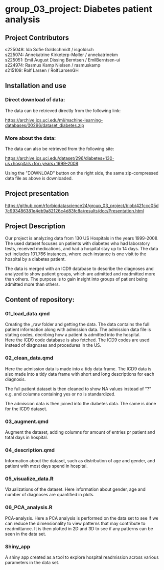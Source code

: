 # group_03_project: Diabetes patient analysis

## Project Contributors

s225049: Ida Sofie Goldschmidt / isgoldsch\
s225074: Annekatrine Kirketerp-Møller / annekatrinekm\
s225051: Emil August Dissing Berntsen / EmilBerntsen-ui\
s224974: Rasmus Kamp Nielsen / rasmuskamp\
s215109: Rolf Larsen / RolfLarsenGH

## Installation and use

### Direct download of data:

The data can be retrieved directly from the following link:

<https://archive.ics.uci.edu/ml/machine-learning-databases/00296/dataset_diabetes.zip>

### More about the data:

The data can also be retrieved from the following site:

<https://archive.ics.uci.edu/dataset/296/diabetes+130-us+hospitals+for+years+1999-2008>

Using the "DOWNLOAD" button on the right side, the same zip-compressed data file as above is downloaded.

## Project presentation

<https://github.com/rforbiodatascience24/group_03_project/blob/421ccc05d7c993486381e4eb9a82126c4d83fc8a/results/doc/Presentation.html>

## Project Description

Our project is analyzing data from 130 US Hospitals in the years 1999-2008. The used dataset focuses on patients with diabetes who had laboratory tests, received medications, and had a hospital stay up to 14 days. The data set includes 101.766 instances, where each instance is one visit to the hospital by a diabetes patient.

The data is merged with an ICD9 database to describe the diagnoses and analyzed to show patient groups, which are admitted and readmitted more than others. The purpose is to gain insight into groups of patient being admitted more than others.

## Content of repository:

### 01_load_data.qmd

Creating the \_raw folder and getting the data. The data contains the full patient information along with admission data. The admission data file is stating codes, decribing how a patient is admitted into the hospital.\
Here the ICD9 code database is also fetched. The ICD9 codes are used instead of diagnoses and procedures in the US.

### 02_clean_data.qmd

Here the admission data is made into a tidy data frame. The ICD9 data is also made into a tidy data frame with short and long descriptions for each diagnosis.

The full patient dataset is then cleaned to show NA values instead of "?" e.g. and columns containing yes or no is standardized.

The admission data is then joined into the diabetes data. The same is done for the ICD9 dataset.

### 03_augment.qmd

Augment the dataset, adding columns for amount of entries pr patient and total days in hospital.

### 04_description.qmd

Information about the dataset, such as distribution of age and gender, and patient with most days spend in hospital.

### 05_visualize_data.R

Vizualizations of the dataset. Here information about gender, age and number of diagnoses are quantified in plots.

### 06_PCA_analysis.R

PCA-analysis. Here a PCA analysis is performed on the data set to see if we can reduce the dimensionality to view patterns that may contribute to readmittance. It is then plotted in 2D and 3D to see if any patterns can be seen in the data set.

### Shiny_app

A shiny app created as a tool to explore hospital readmission across various parameters in the data set. 
